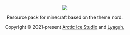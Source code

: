 <p align="center"><a href="https://www.nordtheme.com" target="_blank"><img src="https://raw.githubusercontent.com/arcticicestudio/nord-docs/develop/assets/images/nord/repository-hero.svg?sanitize=true"/></a></p>

<p align="center">Resource pack for minecraft based on the theme nord.</p>

<p align="center">Copyright &copy; 2021-present <a href="https://www.arcticicestudio.com" target="_blank">Arctic Ice Studio</a> and <a href="https://github.com/7Em41k" target="_blank">Lyaguh.</a></p>
